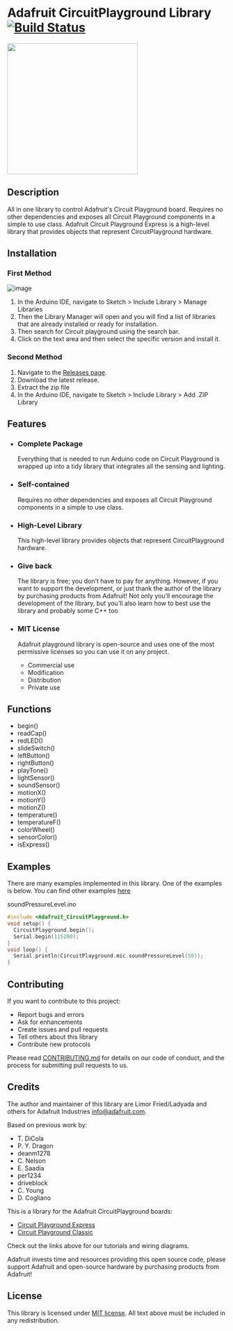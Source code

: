 # Adafruit CircuitPlayground Library [![Build Status](https://github.com/adafruit/Adafruit_CircuitPlayground/workflows/Arduino%20Library%20CI/badge.svg)](https://github.com/adafruit/Adafruit_CircuitPlayground/actions)

<img src="https://cdn-shop.adafruit.com/970x728/3333-01.jpg" height="300"/>

## Description

All in one library to control Adafruit's Circuit Playground board. Requires no other dependencies and exposes all Circuit Playground components in a simple to use class. Adafruit Circuit Playground Express is a high-level library that provides objects that represent CircuitPlayground hardware.

## Installation

### First Method

![image](https://user-images.githubusercontent.com/36513474/68966019-f1521f00-07fe-11ea-97b6-78b621e5e2e4.png)

1. In the Arduino IDE, navigate to Sketch > Include Library > Manage Libraries
1. Then the Library Manager will open and you will find a list of libraries that are already installed or ready for installation.
1. Then search for Circuit playground using the search bar.
1. Click on the text area and then select the specific version and install it.

### Second Method

1. Navigate to the [Releases page](https://github.com/adafruit/Adafruit_CircuitPlayground/releases).
1. Download the latest release.
1. Extract the zip file
1. In the Arduino IDE, navigate to Sketch > Include Library > Add .ZIP Library

## Features

- ### Complete Package

    Everything that is needed to run Arduino code on Circuit Playground is wrapped up into a tidy library that integrates all the sensing and lighting.

- ### Self-contained

    Requires no other dependencies and exposes all Circuit Playground components in a simple to use class.

- ### High-Level Library

    This high-level library provides objects that represent CircuitPlayground hardware.

- ### Give back

    The library is free; you don’t have to pay for anything. However, if you want to support the development, or just thank the author of the library by purchasing products from Adafruit!
    Not only you’ll encourage the development of the library, but you’ll also learn how to best use the library and probably some C++ too

- ### MIT License

    Adafruit playground library is open-source and uses one of the most permissive licenses so you can use it on any project.

  - Commercial use
  - Modification
  - Distribution
  - Private use

## Functions

- begin()
- readCap()
- redLED()
- slideSwitch()
- leftButton()
- rightButton()
- playTone()
- lightSensor()
- soundSensor()
- motionX()
- motionY()
- motionZ()
- temperature()
- temperatureF()
- colorWheel()
- sensorColor()
- isExpress()

## Examples

  There are many examples implemented in this library. One of the examples is below. You can find other examples [here](https://github.com/adafruit/Adafruit_CircuitPlayground/tree/master/examples)

  soundPressureLevel.ino

```C++
#include <Adafruit_CircuitPlayground.h>
void setup() {
  CircuitPlayground.begin();
  Serial.begin(115200);
}
void loop() {
  Serial.println(CircuitPlayground.mic.soundPressureLevel(50));
}
```

## Contributing

If you want to contribute to this project:

- Report bugs and errors
- Ask for enhancements
- Create issues and pull requests
- Tell others about this library
- Contribute new protocols

Please read [CONTRIBUTING.md](https://github.com/adafruit/Adafruit_CircuitPlayground/blob/master/CONTRIBUTING.md) for details on our code of conduct, and the process for submitting pull requests to us.

## Credits

The author and maintainer of this library are Limor Fried/Ladyada and others for Adafruit Industries <info@adafruit.com>.

Based on previous work by:

- T. DiCola
- P. Y. Dragon
- deanm1278
- C. Nelson
- E. Saadia
- per1234
- driveblock
- C. Young
- D. Cogliano

This is a library for the Adafruit CircuitPlayground boards:

- [Circuit Playground Express](https://www.adafruit.com/products/3333)
- [Circuit Playground Classic](https://www.adafruit.com/product/3000)

Check out the links above for our tutorials and wiring diagrams.

Adafruit invests time and resources providing this open source code, please support Adafruit and open-source hardware by purchasing products from Adafruit!

## License

This library is licensed under [MIT license](https://opensource.org/licenses/MIT). All text above must be included in any redistribution.
